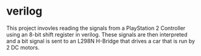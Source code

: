 # verilog

This project invovles reading the signals from a PlayStation 2 Controller using an 8-bit shift register in verilog.
These signals are then interpreted and a bit signal is sent to an L298N H-Bridge that drives a car that is run by 2 DC motors.
